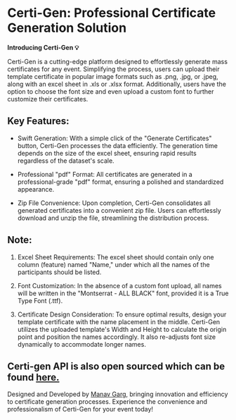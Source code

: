 # Certi-Gen: Professional Certificate Generation Solution

**Introducing Certi-Gen 💡**

Certi-Gen is a cutting-edge platform designed to effortlessly generate mass certificates for any event. Simplifying the process, users can upload their template certificate in popular image formats such as .png, .jpg, or .jpeg, along with an excel sheet in .xls or .xlsx format. Additionally, users have the option to choose the font size and even upload a custom font to further customize their certificates.

## Key Features:

- Swift Generation: With a simple click of the "Generate Certificates" button, Certi-Gen processes the data efficiently. The generation time depends on the size of the excel sheet, ensuring rapid results regardless of the dataset's scale.

- Professional "pdf" Format: All certificates are generated in a professional-grade "pdf" format, ensuring a polished and standardized appearance.

- Zip File Convenience: Upon completion, Certi-Gen consolidates all generated certificates into a convenient zip file. Users can effortlessly download and unzip the file, streamlining the distribution process.

## Note:

1. Excel Sheet Requirements: The excel sheet should contain only one column (feature) named "Name," under which all the names of the participants should be listed.

2. Font Customization: In the absence of a custom font upload, all names will be written in the "Montserrat - ALL BLACK" font, provided it is a True Type Font (.ttf).

3. Certificate Design Consideration: To ensure optimal results, design your template certificate with the name placement in the middle. Certi-Gen utilizes the uploaded template's Width and Height to calculate the origin point and position the names accordingly. It also re-adjusts font size dynamically to accommodate longer names.

## Certi-gen API is also open sourced which can be found [here.](https://github.com/manavvgarg/certi-gen-api)

Designed and Developed by [Manav Garg](https://github.com/manavvgarg), bringing innovation and efficiency to certificate generation processes. Experience the convenience and professionalism of Certi-Gen for your event today!
